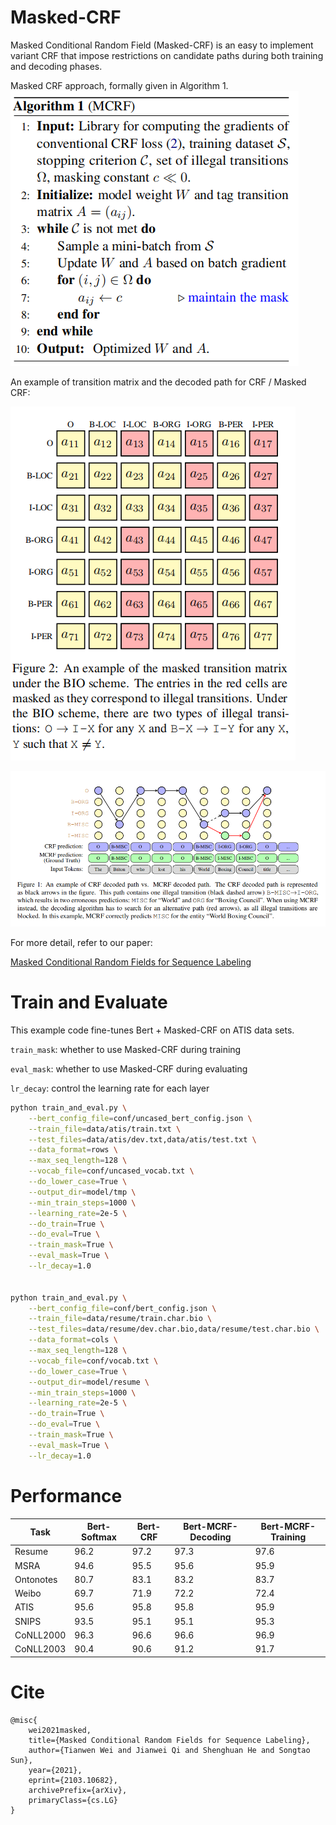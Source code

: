 # Masked-CRF

Masked Conditional Random Field (Masked-CRF) is an easy to implement variant CRF that impose restrictions on candidate paths during both training and decoding phases.

Masked CRF approach, formally given in Algorithm 1.
![avatar](docs/pseudocode.png)

An example of transition matrix and the decoded path for CRF / Masked CRF:

![avatar](docs/masked_transition_matrix.png)

![avatar](docs/CRF_decode_path.png)

For more detail, refer to our paper:

[Masked Conditional Random Fields for Sequence Labeling](https://arxiv.org/abs/2103.10682)


# Train and Evaluate
This example code fine-tunes Bert + Masked-CRF on ATIS data sets.

`train_mask`: whether to use Masked-CRF during training

`eval_mask`: whether to use Masked-CRF during evaluating

`lr_decay`: control the learning rate for each layer

```bash
python train_and_eval.py \
    --bert_config_file=conf/uncased_bert_config.json \
    --train_file=data/atis/train.txt \
    --test_files=data/atis/dev.txt,data/atis/test.txt \
    --data_format=rows \
    --max_seq_length=128 \
    --vocab_file=conf/uncased_vocab.txt \
    --do_lower_case=True \
    --output_dir=model/tmp \
    --min_train_steps=1000 \
    --learning_rate=2e-5 \
    --do_train=True \
    --do_eval=True \
    --train_mask=True \
    --eval_mask=True \
    --lr_decay=1.0
    
    
python train_and_eval.py \
    --bert_config_file=conf/bert_config.json \
    --train_file=data/resume/train.char.bio \
    --test_files=data/resume/dev.char.bio,data/resume/test.char.bio \
    --data_format=cols \
    --max_seq_length=128 \
    --vocab_file=conf/vocab.txt \
    --do_lower_case=True \
    --output_dir=model/resume \
    --min_train_steps=1000 \
    --learning_rate=2e-5 \
    --do_train=True \
    --do_eval=True \
    --train_mask=True \
    --eval_mask=True \
    --lr_decay=1.0
```

# Performance

|  Task   |  Bert-Softmax  |  Bert-CRF  |  Bert-MCRF-Decoding  |  Bert-MCRF-Training  |
|  ----  | ----  | ---- | ---- | ---- |
| Resume | 96.2 | 97.2 | 97.3 | 97.6 |
| MSRA | 94.6 | 95.5 | 95.6 | 95.9 |
| Ontonotes | 80.7 | 83.1 | 83.2 | 83.7 |
| Weibo | 69.7 | 71.9 | 72.2 | 72.4 |
| ATIS | 95.6 | 95.8 | 95.8 | 95.9 |
| SNIPS | 93.5 | 95.1 | 95.1 | 95.3 |
| CoNLL2000 | 96.3 | 96.6 | 96.6 | 96.9 |
| CoNLL2003 | 90.4 | 90.6 | 91.2 | 91.7 |


# Cite
````
@misc{
    wei2021masked,
    title={Masked Conditional Random Fields for Sequence Labeling}, 
    author={Tianwen Wei and Jianwei Qi and Shenghuan He and Songtao Sun},
    year={2021},
    eprint={2103.10682},
    archivePrefix={arXiv},
    primaryClass={cs.LG}
}
````
